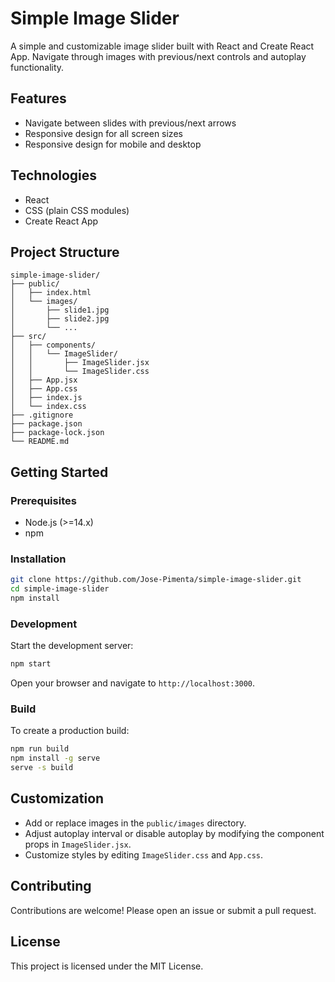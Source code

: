 # Simple Image Slider

A simple and customizable image slider built with React and Create React App. Navigate through images with previous/next controls and autoplay functionality.

## Features

- Navigate between slides with previous/next arrows
- Responsive design for all screen sizes
- Responsive design for mobile and desktop

## Technologies

- React
- CSS (plain CSS modules)
- Create React App

## Project Structure

```
simple-image-slider/
├── public/
│   ├── index.html
│   └── images/
│       ├── slide1.jpg
│       ├── slide2.jpg
│       └── ...
├── src/
│   ├── components/
│   │   └── ImageSlider/
│   │       ├── ImageSlider.jsx
│   │       └── ImageSlider.css
│   ├── App.jsx
│   ├── App.css
│   ├── index.js
│   └── index.css
├── .gitignore
├── package.json
├── package-lock.json
└── README.md
```

## Getting Started

### Prerequisites

- Node.js (>=14.x)
- npm

### Installation

```bash
git clone https://github.com/Jose-Pimenta/simple-image-slider.git
cd simple-image-slider
npm install
```

### Development

Start the development server:

```bash
npm start
```

Open your browser and navigate to `http://localhost:3000`.

### Build

To create a production build:

```bash
npm run build
npm install -g serve
serve -s build
```

## Customization

- Add or replace images in the `public/images` directory.
- Adjust autoplay interval or disable autoplay by modifying the component props in `ImageSlider.jsx`.
- Customize styles by editing `ImageSlider.css` and `App.css`.

## Contributing

Contributions are welcome! Please open an issue or submit a pull request.

## License

This project is licensed under the MIT License.
